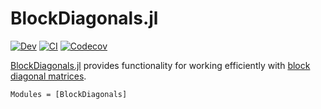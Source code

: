 # BlockDiagonals.jl

[![Dev](https://img.shields.io/badge/docs-dev-blue.svg)](https://invenia.github.io/BlockDiagonals.jl/dev)
[![CI](https://github.com/invenia/BlockDiagonals.jl/workflows/CI/badge.svg)](https://github.com/Invenia/BlockDiagonals.jl/actions?query=workflow:CI)
[![Codecov](https://codecov.io/gh/invenia/BlockDiagonals.jl/branch/master/graph/badge.svg)](https://codecov.io/gh/invenia/BlockDiagonals.jl)

[BlockDiagonals.jl](https://github.com/invenia/BlockDiagonals.jl) provides functionality for working efficiently with [block diagonal matrices](https://en.wikipedia.org/wiki/Block_matrix#Block_diagonal_matrices).

```@autodocs
Modules = [BlockDiagonals]
```
